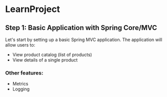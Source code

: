 # LearnProject

## Step 1: Basic Application with Spring Core/MVC
Let's start by setting up a basic Spring MVC application. The application will allow users to:
* View product catalog (list of products)
* View details of a single product

### Other features:
* Metrics
* Logging